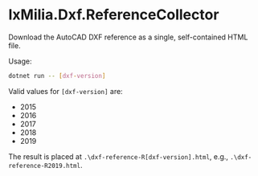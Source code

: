 IxMilia.Dxf.ReferenceCollector
==============================

Download the AutoCAD DXF reference as a single, self-contained HTML file.

Usage:

``` bash
dotnet run -- [dxf-version]
```

Valid values for `[dxf-version]` are:

* 2015
* 2016
* 2017
* 2018
* 2019

The result is placed at `.\dxf-reference-R[dxf-version].html`, e.g., `.\dxf-reference-R2019.html`.
